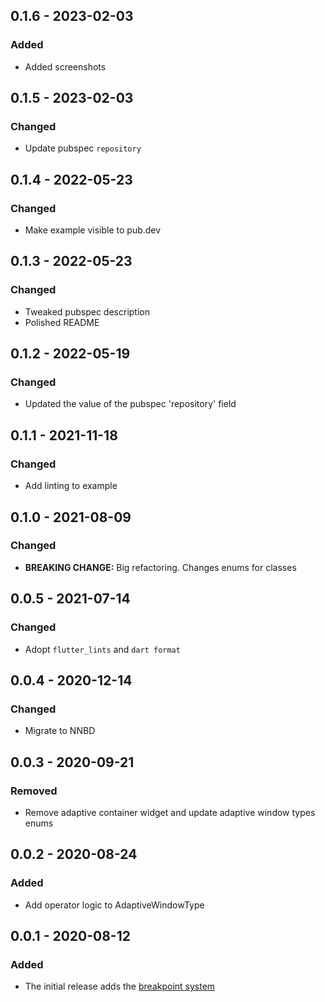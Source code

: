 ## 0.1.6 - 2023-02-03
### Added
- Added screenshots

## 0.1.5 - 2023-02-03
### Changed
- Update pubspec `repository`

## 0.1.4 - 2022-05-23
### Changed
- Make example visible to pub.dev

## 0.1.3 - 2022-05-23
### Changed
- Tweaked pubspec description
- Polished README

## 0.1.2 - 2022-05-19
### Changed
- Updated the value of the pubspec 'repository' field

## 0.1.1 - 2021-11-18
### Changed
- Add linting to example

## 0.1.0 - 2021-08-09
### Changed
- **BREAKING CHANGE:** Big refactoring. Changes enums for classes

## 0.0.5 - 2021-07-14
### Changed
- Adopt `flutter_lints` and `dart format`

## 0.0.4 - 2020-12-14
### Changed
- Migrate to NNBD

## 0.0.3 - 2020-09-21
### Removed
- Remove adaptive container widget and update adaptive window types enums

## 0.0.2 - 2020-08-24
### Added
- Add operator logic to AdaptiveWindowType

## 0.0.1 - 2020-08-12
### Added
- The initial release adds the [breakpoint system](https://material.io/design/layout/responsive-layout-grid.html#breakpoints)